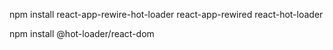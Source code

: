 npm install react-app-rewire-hot-loader react-app-rewired react-hot-loader

npm install @hot-loader/react-dom